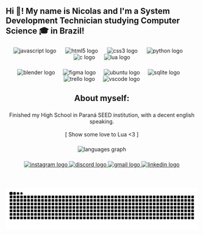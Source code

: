 <h2 align="left">Hi 🤗! My name is Nicolas and I'm a System Development Technician studying Computer Science 🎓 in Brazil!</h2>

###

<div align="center">
  <img src="https://skillicons.dev/icons?i=js" height="50" alt="javascript logo"  />
  <img width="16" />
  <img src="https://skillicons.dev/icons?i=html" height="50" alt="html5 logo"  />
  <img width="16" />
  <img src="https://skillicons.dev/icons?i=css" height="50" alt="css3 logo"  />
  <img width="16" />
  <img src="https://skillicons.dev/icons?i=py" height="50" alt="python logo"  />
  <img width="16" />
  <img src="https://skillicons.dev/icons?i=c" height="50" alt="c logo"  />
  <img width="16" />
  <img src="https://skillicons.dev/icons?i=lua" height="50" alt="lua logo"  />
</div>

###

<div align="center">
  <img src="https://cdn.simpleicons.org/blender/F5792A" height="28" alt="blender logo"  />
  <img width="13" />
  <img src="https://cdn.simpleicons.org/figma/F24E1E" height="28" alt="figma logo"  />
  <img width="13" />
  <img src="https://cdn.simpleicons.org/ubuntu/E95420" height="28" alt="ubuntu logo"  />
  <img width="13" />
  <img src="https://cdn.simpleicons.org/sqlite/003B57" height="28" alt="sqlite logo"  />
  <img width="13" />
  <img src="https://cdn.simpleicons.org/trello/0052CC" height="28" alt="trello logo"  />
  <img width="13" />
  <img src="https://cdn.simpleicons.org/visualstudiocode/007ACC" height="28" alt="vscode logo"  />
</div>

###

<h2 align="center">About myself:</h2>

###

<p align="center">Finished my High School in Paraná SEED institution, with a decent english speaking.<br><br>[ Show some love to Lua <3 ]</p>

###

<div align="center">
  <img src="https://github-readme-stats.vercel.app/api/top-langs?username=Nicolasponge&locale=en&hide_title=true&layout=compact&card_width=320&langs_count=6&theme=github_dark&hide_border=true&order=2" height="130" alt="languages graph"  />
</div>

###

<div align="center">
  <a href="https://www.instagram.com/niterleski/" target="_blank">
    <img src="https://img.shields.io/static/v1?message=Instagram&logo=instagram&label=&color=E4405F&logoColor=white&labelColor=&style=for-the-badge" height="35" alt="instagram logo"  />
  </a>
  <a href="https://discordapp.com/users/niterleski" target="_blank">
    <img src="https://img.shields.io/static/v1?message=Discord&logo=discord&label=&color=7289DA&logoColor=white&labelColor=&style=for-the-badge" height="35" alt="discord logo"  />
  </a>
  <a href="mailto:ni.terleski@gmail.com" target="_blank">
    <img src="https://img.shields.io/static/v1?message=Gmail&logo=gmail&label=&color=D14836&logoColor=white&labelColor=&style=for-the-badge" height="35" alt="gmail logo"  />
  </a>
  <a href="https://www.linkedin.com/in/nicolas-terleski-de-oliveira-7a71102bb/" target="_blank">
    <img src="https://img.shields.io/static/v1?message=LinkedIn&logo=linkedin&label=&color=0077B5&logoColor=white&labelColor=&style=for-the-badge" height="35" alt="linkedin logo"  />
  </a>
</div>

###

<br clear="both">

![Snake animation](https://raw.githubusercontent.com/Nicolasponge/Nicolasponge/output/snake.svg)

###
